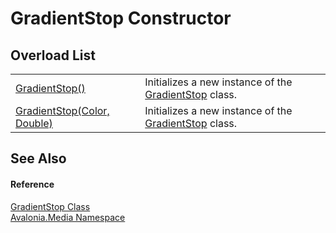 # GradientStop Constructor


## Overload List
<table>
<tr>
<td><a href="M_Avalonia_Media_GradientStop__ctor">GradientStop()</a></td>
<td>Initializes a new instance of the <a href="T_Avalonia_Media_GradientStop">GradientStop</a> class.</td>
</tr>
<tr>
<td><a href="M_Avalonia_Media_GradientStop__ctor_1">GradientStop(Color, Double)</a></td>
<td>Initializes a new instance of the <a href="T_Avalonia_Media_GradientStop">GradientStop</a> class.</td>
</tr>
</table>

## See Also


#### Reference
<a href="T_Avalonia_Media_GradientStop">GradientStop Class</a>  
<a href="N_Avalonia_Media">Avalonia.Media Namespace</a>  


